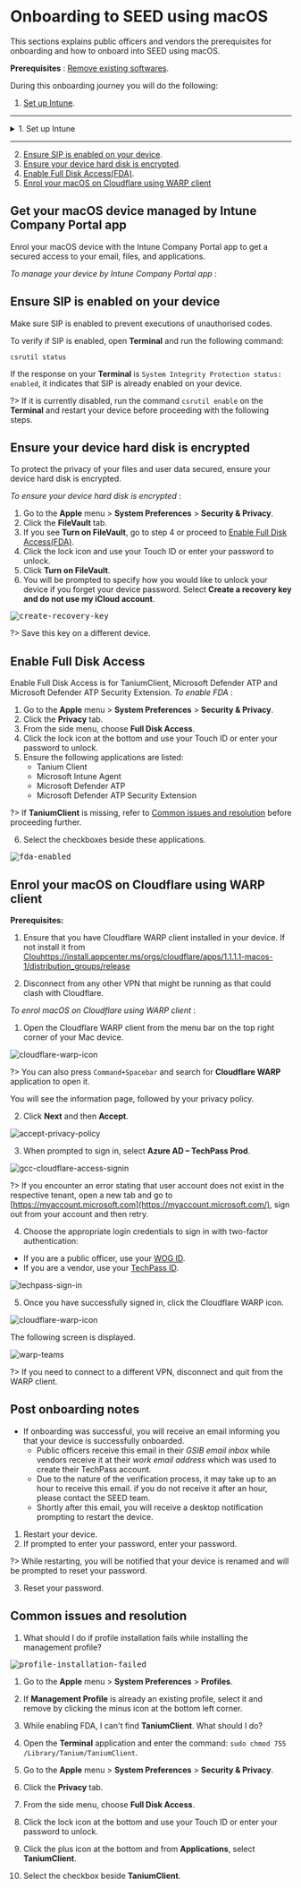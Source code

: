 # Onboarding to SEED using macOS

This sections explains public officers and vendors the prerequisites for onboarding and how to onboard into SEED using macOS.

**Prerequisites** : [Remove existing softwares](#seed-pre-onboarding-clean-up-instructions-for-macos).

During this onboarding journey you will do the following:
1. [Set up Intune](#get-your-macos-device-managed-by-intune-company-portal-app).

<hr />
<details>
  <summary>1. Set up Intune</summary>

  1. Download and install [**Company Portal**](https://go.microsoft.com/fwlink/?linkid=853070).

  2. Open the **Company Portal** application and click **Sign in**.

  <kbd>![sign-in](images/onboarding-for-macos/sign-in.png)</kbd>

  3. Choose the appropriate login credentials to sign in with two-factor authentication:
     - If you are a public officer, use your [WOG ID](terms-definitions).
     - If you are a vendor, use your [TechPass ID](terms-definitions).

  <kbd>![log-in-to-gcc](images/onboarding-for-macos/log-in-to-gcc.png)</kbd>

  ?> If you're using the text message method for authentication, after you enter your password, you'll need to enter the verification code sent to your phone. Based on what you [set up](https://account.activedirectory.windowsazure.com/Proofup.aspx), other authentication methods have different ways to perform the 2FA.

  4. Once you have signed in, click **Begin**.

  <kbd>![](images/onboarding-for-macos/begin.png)</kbd>

  5. Review privacy information. Then click **Continue**.

  ![review-privacy-info](images/onboarding-for-macos/review-privacy-info-blurred.png)

  6. On the **Install management profile** page, click **Download profile**.

  <kbd>![install-management-profile](images/onboarding-for-macos/install-management-profile.png)</kbd>

  7. Follow the on-screen instructions to allow Microsoft Intune to manage your device. The **Profiles** page is displayed.

  <kbd>![profile-1](images/onboarding-for-macos/profile-1.png)</kbd>

  Tip:
   - If **Profiles** page is not displayed, go to the **Apple** menu > **System Preferences** > **Profiles**.

   - If **Management Profile** is not displayed, then from the left side menu, select **Management Profile**.

   - If Profile installation fails, refer to [Common issues and resolution](#common-issues-and-resolution).

  8. Click **Install**.

  ![profile](images/onboarding-for-macos/profile-2.png)

  The configuration profiles that Intune needs to deploy will be installed. You will see a list of profiles as shown below.

  ![list-of-profiles](images/onboarding-for-macos/list-of-profiles.png)

  9. Open the **Company Portal** application again.

  <!--![all-set](images/onboarding-for-macos/all-set-1.png)-->

  10. You will see the success message. Click **Done**.

  ![all-set](images/onboarding-for-macos/all-set-2.png)

  <!--?> Onboarding is not yet complete. Now you proceed to verify if System Integrity Protection(SIP) is enabled on your device. SIP protects your system from the execution of unauthorised code.-->


</details>
<hr />


2. [Ensure SIP is enabled on your device](#ensure-sip-is-enabled-on-your-device).
3. [Ensure your device hard disk is encrypted](#ensure-your-device-hard-disk-is-encrypted).
4. [Enable Full Disk Access(FDA)](#enable-full-disk-access).
5. [Enrol your macOS on Cloudflare using WARP client](#enrol-your-macos-on-cloudflare-using-warp-client)


<!--?> If you encounter any issues while onboarding, refer to [Common issues and resolution](#common-issues-and-resolution) section in the appendix before reaching out to the SEED team for support.-->


## Get your macOS device managed by Intune Company Portal app
Enrol your macOS device with the Intune Company Portal app to get a secured access to your email, files, and applications.

*To manage your device by Intune Company Portal app* :


## Ensure SIP is enabled on your device
Make sure SIP is enabled to prevent executions of unauthorised codes.

To verify if SIP is enabled, open **Terminal** and run the following command:

  ```
  csrutil status
  ```

 If the response on your **Terminal** is ``System Integrity Protection status: enabled``, it indicates that SIP is already enabled on your device.

 ?>  If it is currently disabled, run the command ``csrutil enable`` on the **Terminal** and restart your device before proceeding with the following steps.

## Ensure your device hard disk is encrypted
To protect the privacy of your files and user data secured, ensure your device hard disk is encrypted.

*To ensure your device hard disk is encrypted* :

1. Go to the **Apple** menu > **System Preferences** > **Security & Privacy**.
2. Click the **FileVault** tab.
3. If you see **Turn on FileVault**, go to step 4 or proceed to [Enable Full Disk Access(FDA)](#enable-full-disk-access).
4. Click the lock icon and use your Touch ID or enter your password to unlock.
5. Click **Turn on FileVault**.
6. You will be prompted to specify how you would like to unlock your device if you forget your device password. Select **Create a recovery key and do not use my iCloud account**.

<kbd>![create-recovery-key](images/onboarding-for-macos/create-recovery-key-1.png)</kbd>

 ?>  Save this key on a different device.

<!--Note:

- Some applications that SEED depends on require Full Disk Access (FDA) in order to function.
- As of Catalina, users may be required to give explicit consent for FDA.
-->
## Enable Full Disk Access
Enable Full Disk Access is for TaniumClient, Microsoft Defender ATP and Microsoft Defender ATP Security Extension.
*To enable FDA* :
1. Go to the **Apple** menu > **System Preferences** > **Security & Privacy**.
2. Click the **Privacy** tab.
3. From the side menu, choose **Full Disk Access**.
4. Click the lock icon at the bottom and use your Touch ID or enter your  password to unlock.
5. Ensure the following applications are listed:
     - Tanium Client
     - Microsoft Intune Agent
     - Microsoft Defender ATP
     - Microsoft Defender ATP Security Extension

 ?>  If **TaniumClient** is missing, refer to [Common issues and resolution](#common-issues-and-resolution) before proceeding further.

6. Select the checkboxes beside these applications.

 <kbd>![fda-enabled](images/onboarding-for-macos/all-apps-fda-enabled.png)</kbd>

## Enrol your macOS on Cloudflare using WARP client

**Prerequisites:**
1. Ensure that you have Cloudflare WARP client installed in your device. If not install it from [Clouhttps://install.appcenter.ms/orgs/cloudflare/apps/1.1.1.1-macos-1/distribution_groups/release](Clouhttps://install.appcenter.ms/orgs/cloudflare/apps/1.1.1.1-macos-1/distribution_groups/release)

2. Disconnect from any other VPN that might be running as that could clash with Cloudflare.

*To enrol macOS on Cloudflare using WARP client* :

1. Open the Cloudflare WARP client from the menu bar on the top right corner of your Mac device.

![cloudflare-warp-icon](images/onboarding-for-macos/cloudflare-icon.png)

?>  You can also press ``Command+Spacebar`` and search for  **Cloudflare WARP** application to open it.


You will see the information page, followed by your privacy policy.

2. Click **Next** and then **Accept**.

![accept-privacy-policy](images/cloudflare-warp-macos/accept-privacy-policy.png)

3. When prompted to sign in, select **Azure AD – TechPass Prod**.

![gcc-cloudflare-access-signin](images/cloudflare-warp-macos/gcc-cloudflare-access-signin.png)

?>  If you encounter an error stating that user account does not exist in the respective tenant, open a new tab and go to [https://myaccount.microsoft.com](https://myaccount.microsoft.com/), sign out from your account and then retry.

4. Choose the appropriate login credentials to sign in with two-factor authentication:
 - If you are a public officer, use your [WOG ID](term-definitions).
 - If you are a vendor, use your [TechPass ID](term-definitions).


 <!--When greeted with the Microsoft sign-in page, sign in using your WOG ID (i.e. [your\_name@tech.gov.sg](mailto:your_name@tech.gov.sg)) if you are a public officer, or your TechPass ID (i.e. [your\_name@techpass.gov.sg](mailto:your_name@techpass.gov.sg)) if you are a vendor.-->

![techpass-sign-in](images/cloudflare-warp-macos/techpass-sign-in.png)

5. Once you have successfully signed in, click the Cloudflare WARP icon.

![cloudflare-warp-icon](images/onboarding-for-macos/cloudflare-icon.png)

The following screen is displayed.

![warp-teams](images/cloudflare-warp-macos/warp-teams.png)

?>  If you need to connect to a different VPN, disconnect and quit from the WARP client.


## Post onboarding notes

<!--- If you encounter any issues during onboarding, refer to [Common issues and resolution](#common-issues-and-resolution) before reaching out to the SEED team.-->
- If onboarding was successful, you will receive an email informing you that your device is successfully onboarded.
  - Public officers receive this email in their *GSIB email inbox* while vendors receive it at their *work email address* which was used to create their TechPass account.
  - Due to the nature of the verification process, it may take up to an hour to receive this email. if you do not receive it after an hour, please  contact the SEED team.
  - Shortly after this email, you will receive a desktop notification prompting to restart the device.
1. Restart your device.
2. If prompted to enter your password, enter your password.

?>  While restarting, you will be notified that your device is renamed and will be prompted to reset your password.

3. Reset your password.

<!--that **your device has been renamed and will restart in 5 minutes**. This is expected, and the rename is required for SEED to function properly. **Please do not change your device name thereafter**.-->

## Common issues and resolution

1. What should I do if profile installation fails while installing the management profile?

<kbd>![profile-installation-failed](images/onboarding-for-macos/profile-installation-failed.png)</kbd>

  1. Go to the **Apple** menu > **System Preferences** > **Profiles**.
  2. If **Management Profile** is already an existing profile, select it and remove by clicking the minus icon at the bottom left corner.

2. While enabling FDA, I can't find **TaniumClient**. What should I do?

  1. Open the **Terminal** application and enter the command: ``sudo chmod 755 /Library/Tanium/TaniumClient``.
  2. Go to the **Apple** menu > **System Preferences** > **Security & Privacy**.
  3. Click the **Privacy** tab.
  4. From the side menu, choose **Full Disk Access**.
  5. Click the lock icon at the bottom and use your Touch ID or enter your password to unlock.
  6. Click the plus icon at the bottom and from **Applications**, select **TaniumClient**.
  7. Select the checkbox beside **TaniumClient**.

